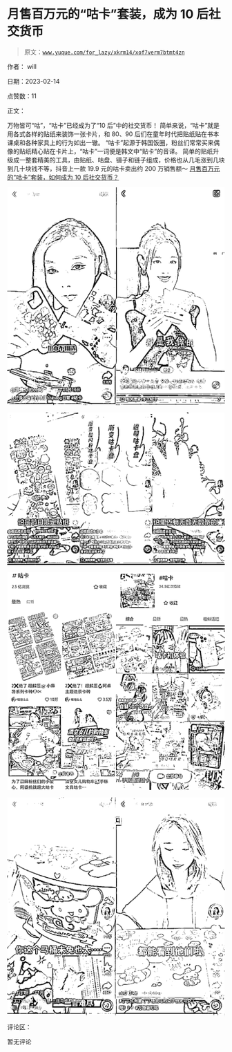 # 月售百万元的“咕卡”套装，成为 10 后社交货币

> 原文：[`www.yuque.com/for_lazy/xkrm14/xof7verm7btmt4zn`](https://www.yuque.com/for_lazy/xkrm14/xof7verm7btmt4zn)

作者： will

日期：2023-02-14

点赞数：11

正文：

万物皆可“咕”，“咕卡”已经成为了“10 后”中的社交货币！ 简单来说，“咕卡”就是用各式各样的贴纸来装饰一张卡片，和 80、90 后们在童年时代把贴纸贴在书本课桌和各种家具上的行为如出一辙。 “咕卡”起源于韩国饭圈，粉丝们常常买来偶像的贴纸精心贴在卡片上，“咕卡”一词便是韩文中“贴卡”的音译。 简单的贴纸升级成一整套精美的工具，由贴纸、咕盘、镊子和链子组成，价格也从几毛涨到几块到几十块钱不等，抖音上一款 19.9 元的咕卡卖出约 200 万销售额～ [月售百万元的“咕卡”套装，如何成为 10 后社交货币？](https://mp.weixin.qq.com/s/zXDrrEK8WYyL3iWuWQz_iA)

![](img/48b73f55414d5b7aede5666217c7cb93.png)  

![](img/efd3ae10784b824c209d151f79da258a.png)  

![](img/1f0f2f6294858b958cb9b26d1342d615.png)  

![](img/e49bbfb59841c68520226a4340870fc6.png)  

评论区：

暂无评论

